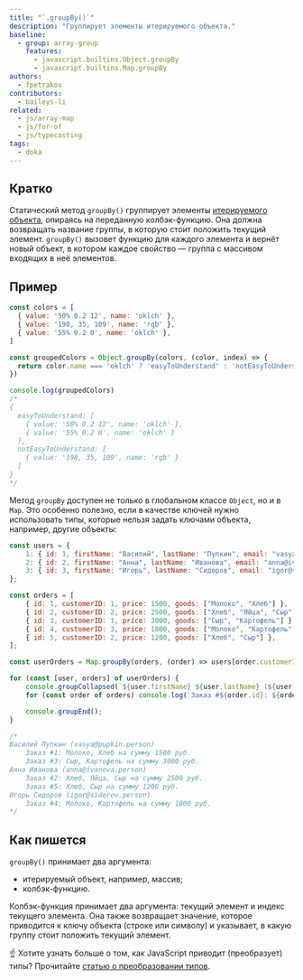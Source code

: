 ```yaml
---
title: "`.groupBy()`"
description: "Группирует элементы итерируемого объекта."
baseline:
  - group: array-group
    features:
      - javascript.builtins.Object.groupBy
      - javascript.builtins.Map.groupBy
authors:
  - fpetrakov
contributors:
  - baileys-li
related:
  - js/array-map
  - js/for-of
  - js/typecasting
tags:
  - doka
---
```


## Кратко

Статический метод `groupBy()` группирует элементы [итерируемого объекта](/js/iterator/), опираясь на переданную колбэк-функцию. Она должна возвращать название группы, в которую стоит положить текущий элемент. `groupBy()` вызовет функцию для каждого элемента и вернёт новый объект, в котором каждое свойство — группа с массивом входящих в неё элементов.

## Пример

```js
const colors = [
  { value: '50% 0.2 12', name: 'oklch' },
  { value: '198, 35, 109', name: 'rgb' },
  { value: '55% 0.2 0', name: 'oklch' },
]

const groupedColors = Object.groupBy(colors, (color, index) => {
  return color.name === 'oklch' ? 'easyToUnderstand' : 'notEasyToUnderstand'
})

console.log(groupedColors)
/*
{
  easyToUnderstand: [
    { value: '50% 0.2 12', name: 'oklch' },
    { value: '55% 0.2 0', name: 'oklch' }
  ],
  notEasyToUnderstand: [
    { value: '198, 35, 109', name: 'rgb' }
  ]
}
*/
```

Метод `groupBy` доступен не только в глобальном классе `Object`, но и в `Map`. Это особенно полезно, если в качестве ключей нужно использовать типы, которые нельзя задать ключами объекта, например, другие объекты:

```js
const users = {
	1: { id: 1, firstName: "Василий", lastName: "Пупкин", email: "vasya@pupkin.person" },
	2: { id: 2, firstName: "Анна", lastName: "Иванова", email: "anna@ivanova.person" },
	3: { id: 3, firstName: "Игорь", lastName: "Сидоров", email: "igor@sidorov.person" },
};

const orders = [
	{ id: 1, customerID: 1, price: 1500, goods: ["Молоко", "Хлеб"] },
	{ id: 2, customerID: 2, price: 2500, goods: ["Хлеб", "Яйца", "Сыр"] },
	{ id: 3, customerID: 1, price: 3000, goods: ["Сыр", "Картофель"] },
	{ id: 4, customerID: 3, price: 1800, goods: ["Молоко", "Картофель"] },
	{ id: 5, customerID: 2, price: 1200, goods: ["Хлеб", "Сыр"] },
];

const userOrders = Map.groupBy(orders, (order) => users[order.customerID]);

for (const [user, orders] of userOrders) {
	console.groupCollapsed(`${user.firstName} ${user.lastName} (${user.email})`);
	for (const order of orders) console.log(`Заказ #${order.id}: ${order.goods.join(", ")} на сумму ${order.price} руб.`);

	console.groupEnd();
}

/*
Василий Пупкин (vasya@pupkin.person)
	Заказ #1: Молоко, Хлеб на сумму 1500 руб.
	Заказ #3: Сыр, Картофель на сумму 3000 руб.
Анна Иванова (anna@ivanova.person)
	Заказ #2: Хлеб, Яйца, Сыр на сумму 2500 руб.
	Заказ #5: Хлеб, Сыр на сумму 1200 руб.
Игорь Сидоров (igor@sidorov.person)
	Заказ #4: Молоко, Картофель на сумму 1800 руб.
*/
```

## Как пишется

`groupBy()` принимает два аргумента:

- итерируемый объект, например, массив;
- колбэк-функцию.

Колбэк-функция принимает два аргумента: текущий элемент и индекс текущего элемента. Она также возвращает значение, которое приводится к ключу объекта (строке или символу) и указывает, в какую группу стоит положить текущий элемент.

<aside>

☝️ Хотите узнать больше о том, как JavaScript приводит (преобразует) типы? Прочитайте [статью о преобразовании типов](/js/typecasting/).

</aside>
